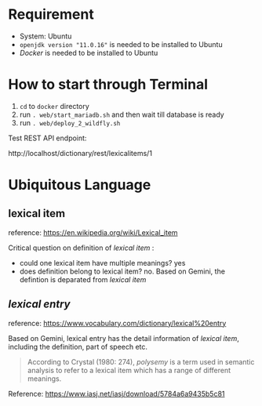 # Requirement
* System: Ubuntu
* `openjdk version "11.0.16"` is needed to be installed to Ubuntu
* *Docker* is needed to be installed to Ubuntu

# How to start through Terminal
1. `cd` to `docker` directory
2. run `. web/start_mariadb.sh` and then wait till database is ready
3. run `. web/deploy_2_wildfly.sh`

Test REST API endpoint:

http://localhost/dictionary/rest/lexicalitems/1

# Ubiquitous Language
## lexical item

reference: https://en.wikipedia.org/wiki/Lexical_item

Critical question on definition of *lexical item* : 

 * could one lexical item have multiple meanings? yes
 * does definition belong to lexical item? no. Based on Gemini, the defintion is deparated from *lexical item*

## *lexical entry*
reference: https://www.vocabulary.com/dictionary/lexical%20entry

Based on Gemini, lexical entry has the detail information of *lexical item*, including the definition, part of speech etc.


> According to Crystal (1980: 274), *polysemy* is a term used in semantic analysis to refer to a lexical item which has a range of different meanings.

Reference: https://www.iasj.net/iasj/download/5784a6a9435b5c81
